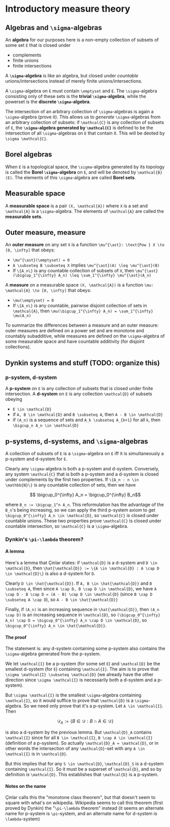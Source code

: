 # Introductory measure theory

## Algebras and ``\sigma``-algebras

An **algebra** for our purposes here is a non-empty collection of subsets of some set ``E`` that is closed under

 - complements
 - finite unions
 - finite intersections

A **``\sigma``-algebra** is like an algebra, but closed under *countable* unions/intersections instead of merely finite unions/intersections.

A ``\sigma``-algebra on ``E`` must contain ``\emptyset`` and ``E``. The ``\sigma``-algebra consisting only of these sets is the **trivial ``\sigma``-algebra**, while the powerset is the **discrete ``\sigma``-algebra**.

The intersection of an arbitrary collection of ``\sigma``-algebras is again a ``\sigma``-algebra (prove it). This allows us to *generate* ``\sigma``-algebras from an arbitrary collection of subsets: if ``\mathcal{C}`` is any collection of subsets of ``E``, the **``\sigma``-algebra generated by ``\mathcal{C}``** is defined to be the intersection of all ``\sigma``-algebras on ``E`` that contain it. This will be deoted by ``\sigma \mathcal{C}``.

## Borel algebras

When ``E`` is a topological space, the ``\sigma``-algebra generated by its topology is called the **Borel ``\sigma``-algebra** on ``E``, and will be denoted by ``\mathcal{B}(E)``. The elements of this ``\sigma``-algebra are called **Borel sets**.


## Measurable space

A **measurable space** is a pair ``(X, \mathcal{A})`` where ``X`` is a set and ``\mathcal{A}`` is a ``\sigma``-algebra. The elements of ``\mathcal{A}`` are called the **measurable sets**.

## Outer measure, measure

An **outer measure** on any set ``X`` is a function ``\mu^{\ast}: \text{Pow } X \to [0, \infty]`` that obeys:

 - ``\mu^{\ast}(\emptyset) = 0``
 - ``A \subseteq B \subseteq X`` implies ``\mu^{\ast}(A) \leq \mu^{\ast}(B)``
 - If ``\{A_n\}`` is any countable collection of subsets of ``X``, then ``\mu^{\ast}(\bigcup_1^{\infty} A_n) \leq \sum_1^{\infty} \mu^{\ast}(A_n)``

A **measure** on a measurable space ``(X, \mathcal{A})`` is a function ``\mu: \mathcal{A} \to [0, \infty]`` that obeys:

 - ``\mu(\emptyset) = 0``
 - If ``\{A_n\}`` is any countable, pairwise disjoint collection of sets in ``\mathcal{A}``, then ``\mu(\bigcup_1^{\infty} A_n) = \sum_1^{\infty} \mu(A_n)``

To summarize the differences between a measure and an outer measure: outer measures are defined on a power set and are monotone and countably subadditive, while measures are defined on the ``\sigma``-algebra of some measurable space and have countable additivity (for disjoint collections).

## Dynkin systems and stuff (TODO: organize this)

### p-system, d-system

A **p-system** on ``E`` is any collection of subsets that is closed under finite intersection. A **d-system** on ``E`` is any collection ``\mathcal{D}`` of subsets obeying

 - ``E \in \mathcal{D}``
 - if ``A, B \in \mathcal{D}`` and ``B \subseteq A``, then ``A - B \in \mathcal{D}``
 - if ``(A_n)`` is a sequence of sets and ``A_k \subseteq A_{k+1}`` for all ``k``, then ``\bigcup_n A_n \in \mathcal{D}``

## p-systems, d-systems, and ``\sigma``-algebras

A collection of subsets of ``E`` is a ``\sigma``-algebra on ``E`` iff it is simultaneously a p-system and d-system for ``E``.

Clearly any ``\sigma``-algebra is both a p-system and d-system. Conversely, any system ``\mathcal{C}`` that is both a p-system and a d-system is closed under complements by the first two properties. If ``\{A_n : n \in \mathbb{N}\}`` is any countable collection of sets, then we have

```math
    \bigcup_0^{\infty} A_n = \bigcup_0^{\infty} B_n
```

where ``B_n := \bigcup_1^n A_n``. This reformulation has the advantage of the ``B_n``'s being increasing, so we can apply the third p-system axiom to get ``\bigcup_0^{\infty} A_n \in \mathcal{D}``, so ``\mathcal{C}`` is closed under countable unions. These two properties prove ``\mathcal{C}`` is closed under countable intersection, so ``\mathcal{C}`` is a ``\sigma``-algebra.


### Dynkin's ``\pi-\lambda`` theorem?

#### A lemma

Here's a lemma that Çinlar states: if ``\mathcal{D}`` is a d-system and ``D \in \mathcal{D}``, then ``\hat{\mathcal{D}} := \{A \in \mathcal{D} : A \cap D \in \mathcal{D}\}`` is also a d-system for ``D``.

Clearly ``D \in \hat{\mathcal{D}}``. If ``A, B \in \hat{\mathcal{D}}`` and ``B \subseteq A``, then since ``A \cap D, B \cap D \in \mathcal{D}``, we have ``A \cap D - B \cap D = (A - B) \cap D \in \mathcal{D}`` (since ``B \cap D \subseteq A \cap D``), so ``A - B \in \hat{\mathcal{D}}``

Finally, if ``(A_n)`` is an increasing sequence in ``\hat{\mathcal{D}}``, then ``(A_n \cap D)`` is an increasing sequence in ``\mathcal{D}``, so ``(\bigcup_0^{\infty} A_n) \cap D = \bigcup_0^{\infty} A_n \cap D \in \mathcal{D}``, so  ``\bigcup_0^{\infty} A_n \in \hat{\mathcal{D}}``.

#### The proof

The statement is: any d-system containing some p-system also contains the ``\sigma``-algebra generated from the p-system.

We let ``\mathcal{I}`` be a p-system (for some set ``E``) and ``\mathcal{D}`` be the smallest d-system (for ``E``) containing ``\mathcal{I}``. The aim is to prove that ``\sigma \mathcal{I} \subseteq \mathcal{D}`` (we already have the other direction since ``\sigma \mathcal{I}`` is necessarily both a d-system and a p-system).

But ``\sigma \mathcal{I}`` is the smallest ``\sigma``-algebra containing ``\mathcal{I}``, so it would suffice to prove that ``\mathcal{D}`` is a ``\sigma``-algebra. So we need only prove that it's a p-system.
Let ``A \in \mathcal{I}``. Then

```math
    \mathcal{D}_A := \{B \in \mathcal{D} : B \cap A \in \mathcal{D} \}
```

is also a d-system by the previous lemma. But ``\mathcal{D}_A`` contains ``\mathcal{I}`` since for all ``B \in \mathcal{I}``, ``B \cap A \in \mathcal{I}`` (definition of a p-system). So actually ``\mathcal{D}_A = \mathcal{D}``, or in other words the intersection of any ``\mathcal{D}``-set with any ``A \in \mathcal{I}`` is in ``\mathcal{D}``.

But this implies that for any ``S \in \mathcal{D}``, ``\mathcal{D}_S`` is a d-system containing ``\mathcal{I}``. So it must be a superset of ``\mathcal{D}``, and so by definition *is* ``\mathcal{D}``. This establishes that ``\mathcal{D}`` is a p-system.

#### Notes on the name

Çinlar calls this the "monotone class theorem", but that doesn't seem to square with what's on wikipedia. Wikipedia seems to call this theorem (first proved by Dynkin) the "``\pi-\lambda`` theorem" instead (it seems an alternate name for p-system is ``\pi``-system, and an alternate name for d-system is ``\lambda``-system)
